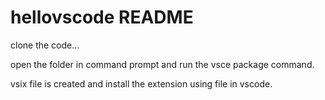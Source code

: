 # hellovscode README

clone the code...

open the folder in command prompt and run the vsce package command.

vsix file is created and install the extension using file in vscode.


